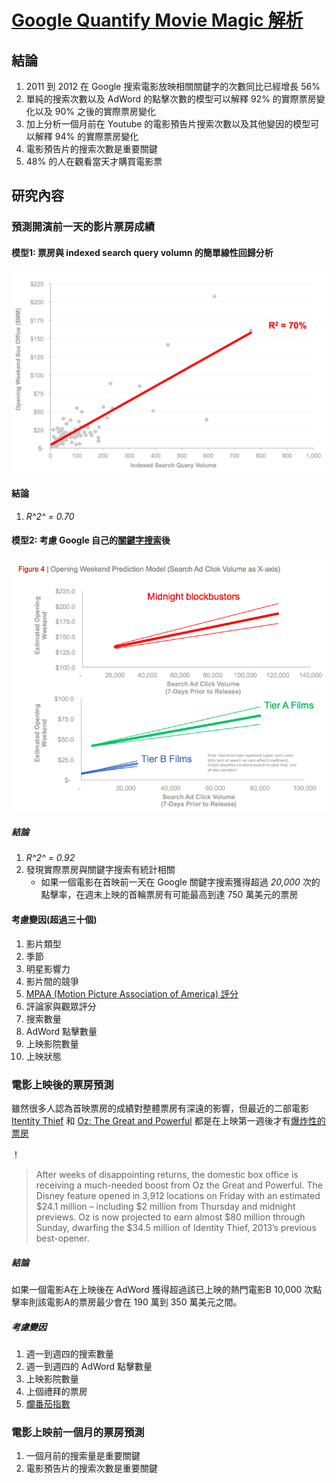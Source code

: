 # [Google Quantify Movie Magic 解析](http://www.google.com/think/research-studies/quantifying-movie-magic.html)

## 結論
1. 2011 到 2012 在 Google 搜索電影放映相關關鍵字的次數同比已經增長 56%
2. 單純的搜索次數以及 AdWord 的點擊次數的模型可以解釋 92% 的實際票房變化以及 90% 之後的實際票房變化
3. 加上分析一個月前在 Youtube 的電影預告片搜索次數以及其他變因的模型可以解釋 94% 的實際票房變化
4. 電影預告片的搜索次數是重要關鍵
5. 48% 的人在觀看當天才購買電影票

## 研究內容
### 預測開演前一天的影片票房成績
#### 模型1: 票房與 indexed search query volumn 的簡單線性回歸分析
![](images/figure3.png)

#### 結論
1. *R^2^ = 0.70*

#### 模型2: 考慮 Google 自己的[關鍵字搜索](http://www.google.com/adwords/)後

![](images/figure4.png)

##### 結論
1. *R^2^ = 0.92*
2. 發現實際票房與關鍵字搜索有統計相關
	* 如果一個電影在首映前一天在 Google 關鍵字搜索獲得超過 *20,000* 次的點擊率，在週末上映的首輪票房有可能最高到達 750 萬美元的票房 

#### 考慮變因(超過三十個)
1. 影片類型
2. 季節
3. 明星影響力
4. 影片間的競爭
5. [MPAA (Motion Picture Association of America) 評分](http://www.mpaa.org/ratings)
6. 評論家與觀眾評分
7. 搜索數量
8. AdWord 點擊數量
9. 上映影院數量
10. 上映狀態

### 電影上映後的票房預測
雖然很多人認為首映票房的成績對整體票房有深遠的影響，但最近的二部電影 [Itentity Thief](http://zh.wikipedia.org/wiki/身份窃贼) 和 [Oz: The Great and Powerful](http://zh.wikipedia.org/wiki/魔境仙踪) 都是在上映第一週後才有[爆炸性的票房](http://collider.com/friday-box-office-oz-the-great-and-powerful-conjures-24-1-million-opening/)

！[](images/figure5.png)

> After weeks of disappointing returns, the domestic box office is receiving a much-needed boost from Oz the Great and Powerful. The Disney feature opened in 3,912 locations on Friday with an estimated $24.1 million – including $2 million from Thursday and midnight previews. Oz is now projected to earn almost $80 million through Sunday, dwarfing the $34.5 million of Identity Thief, 2013’s previous best-opener.

##### 結論
如果一個電影A在上映後在 AdWord 獲得超過該已上映的熱門電影B 10,000 次點擊率則該電影A的票房最少會在 190 萬到 350 萬美元之間。

##### 考慮變因
1. 週一到週四的搜索數量
2. 週一到週四的 AdWord 點擊數量
3. 上映影院數量
4. 上個禮拜的票房
5. [爛番茄指數](http://zh.wikipedia.org/wiki/爛番茄)

### 電影上映前一個月的票房預測
1. 一個月前的搜索量是重要關鍵
2. 電影預告片的搜索次數是重要關鍵 

